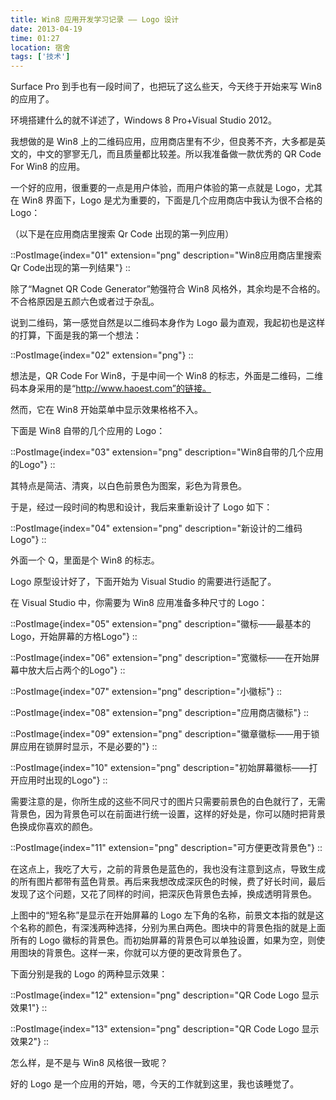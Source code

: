 ```yaml
---
title: Win8 应用开发学习记录 —— Logo 设计
date: 2013-04-19
time: 01:27
location: 宿舍
tags: ['技术']
---
```


Surface Pro 到手也有一段时间了，也把玩了这么些天，今天终于开始来写 Win8 的应用了。

环境搭建什么的就不详述了，Windows 8 Pro+Visual Studio 2012。

我想做的是 Win8 上的二维码应用，应用商店里有不少，但良莠不齐，大多都是英文的，中文的寥寥无几，而且质量都比较差。所以我准备做一款优秀的 QR Code For Win8 的应用。

一个好的应用，很重要的一点是用户体验，而用户体验的第一点就是 Logo，尤其在 Win8 界面下，Logo 是尤为重要的，下面是几个应用商店中我认为很不合格的 Logo：

（以下是在应用商店里搜索 Qr Code 出现的第一列应用）

::PostImage{index="01" extension="png" description="Win8应用商店里搜索Qr Code出现的第一列结果"}
::

除了“Magnet QR Code Generator”勉强符合 Win8 风格外，其余均是不合格的。不合格原因是五颜六色或者过于杂乱。

说到二维码，第一感觉自然是以二维码本身作为 Logo 最为直观，我起初也是这样的打算，下面是我的第一个想法：

::PostImage{index="02" extension="png"}
::

想法是，QR Code For Win8，于是中间一个 Win8 的标志，外面是二维码，二维码本身采用的是“http://www.haoest.com”的链接。

然而，它在 Win8 开始菜单中显示效果格格不入。

下面是 Win8 自带的几个应用的 Logo：

::PostImage{index="03" extension="png" description="Win8自带的几个应用的Logo"}
::

其特点是简洁、清爽，以白色前景色为图案，彩色为背景色。

于是，经过一段时间的构思和设计，我后来重新设计了 Logo 如下：

::PostImage{index="04" extension="png" description="新设计的二维码Logo"}
::

外面一个 Q，里面是个 Win8 的标志。

Logo 原型设计好了，下面开始为 Visual Studio 的需要进行适配了。

在 Visual Studio 中，你需要为 Win8 应用准备多种尺寸的 Logo：

::PostImage{index="05" extension="png" description="徽标——最基本的Logo，开始屏幕的方格Logo"}
::

::PostImage{index="06" extension="png" description="宽徽标——在开始屏幕中放大后占两个的Logo"}
::

::PostImage{index="07" extension="png" description="小徽标"}
::

::PostImage{index="08" extension="png" description="应用商店徽标"}
::

::PostImage{index="09" extension="png" description="徽章徽标——用于锁屏应用在锁屏时显示，不是必要的"}
::

::PostImage{index="10" extension="png" description="初始屏幕徽标——打开应用时出现的Logo"}
::

需要注意的是，你所生成的这些不同尺寸的图片只需要前景色的白色就行了，无需背景色，因为背景色可以在前面进行统一设置，这样的好处是，你可以随时把背景色换成你喜欢的颜色。

::PostImage{index="11" extension="png" description="可方便更改背景色"}
::

在这点上，我吃了大亏，之前的背景色是蓝色的，我也没有注意到这点，导致生成的所有图片都带有蓝色背景。再后来我想改成深灰色的时候，费了好长时间，最后发现了这个问题，又花了同样的时间，把深灰色背景色去掉，换成透明背景色。

上图中的“短名称”是显示在开始屏幕的 Logo 左下角的名称，前景文本指的就是这个名称的颜色，有深浅两种选择，分别为黑白两色。图块中的背景色指的就是上面所有的 Logo 徽标的背景色。而初始屏幕的背景色可以单独设置，如果为空，则使用图块的背景色。这样一来，你就可以方便的更改背景色了。

下面分别是我的 Logo 的两种显示效果：

::PostImage{index="12" extension="png" description="QR Code Logo 显示效果1"}
::

::PostImage{index="13" extension="png" description="QR Code Logo 显示效果2"}
::

怎么样，是不是与 Win8 风格很一致呢？

好的 Logo 是一个应用的开始，嗯，今天的工作就到这里，我也该睡觉了。
